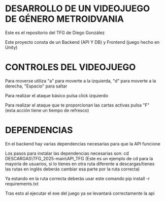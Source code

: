 # DESARROLLO DE UN VIDEOJUEGO DE GÉNERO METROIDVANIA

Este es el repositorio del TFG de Diego González

Este proyecto consta de un Backend (API Y DB) y Frontend (juego hecho en Unity)


# CONTROLES DEL VIDEOJUEGO

Para moverse utiliza "a" para moverte a la izquierda, "d" para moverte a la derecha, "Espacio" para saltar

Para realizar el ataque básico pulsa click izquierdo

Para realizar el ataque que te proporcionan las cartas activas pulsa "F" (esta acción tiene un tiempo de refresco)


# DEPENDENCIAS

En el backend hay varias dependencias necesarias para que la API funcione

Los pasos para instalar las dependencias necesarias son:
cd DESCARGAS\TFG_2025-main\API_TFG
(Este es un ejemplo de cd para la mayoría de usuarios, si lo tienes en otra ruta diferente a descargas/tienes las rutas en inglés deberás cambiar esa parte por la ruta correcta)

Ya estando en la ruta correcta deberás usar este comando
pip install -r requirements.txt

Tras esto al ejecutar el exe del juego ya se levantará correctamente la api
